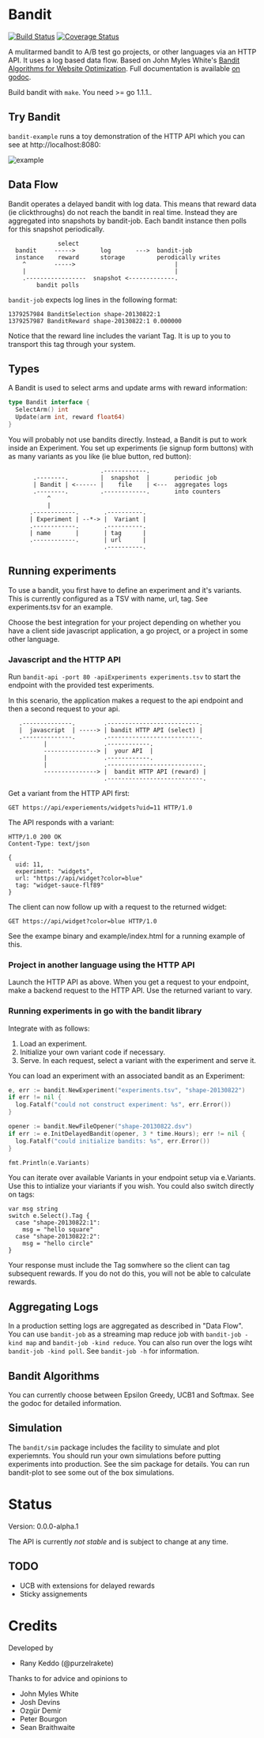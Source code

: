 # Bandit

[![Build Status](https://travis-ci.org/purzelrakete/bandit.png?branch=master)](https://travis-ci.org/purzelrakete/bandit)
[![Coverage Status](https://coveralls.io/repos/purzelrakete/bandit/badge.png)](https://coveralls.io/r/purzelrakete/bandit)

A mulitarmed bandit to A/B test go projects, or other languages via an HTTP
API. It uses a log based data flow. Based on John Myles White's [Bandit
Algorithms for Website
Optimization](http://shop.oreilly.com/product/0636920027393.do). Full
documentation is available [on
godoc](http://godoc.org/github.com/purzelrakete/bandit).

Build bandit with `make`. You need >= go 1.1.1..

## Try Bandit

`bandit-example` runs a toy demonstration of the HTTP API which you can see at
http://localhost:8080:

![example](http://goo.gl/oaCF3o)

## Data Flow

Bandit operates a delayed bandit with log data. This means that reward data
(ie clickthroughs) do not reach the bandit in real time. Instead they are
aggregated into snapshots by bandit-job. Each bandit instance then polls for
this snapshot periodically.

```
              select
  bandit     ----->       log       --->  bandit-job
  instance    reward      storage         perodically writes
    ^        ----->                            |
    |                                          |
    .-----------------  snapshot <-------------.
        bandit polls
```

`bandit-job` expects log lines in the following format:

```
1379257984 BanditSelection shape-20130822:1
1379257987 BanditReward shape-20130822:1 0.000000
```

Notice that the reward line includes the variant Tag. It is up to you to
transport this tag through your system.

## Types

A Bandit is used to select arms and update arms with reward information:

```go
type Bandit interface {
  SelectArm() int
  Update(arm int, reward float64)
}
```

You will probably not use bandits directly. Instead, a Bandit is put to work
inside an Experiment. You set up experiments (ie signup form buttons) with as
many variants as you like (ie blue button, red button):

```
                          .------------.
       .--------.         |  snapshot  |       periodic job
       | Bandit | <------ |    file    | <---  aggregates logs
       .--------.         .------------.       into counters
           ^
           |
      .------------.       .----------.
      | Experiment | --*-> |  Variant |
      .------------.       .----------.
      | name       |       | tag      |
      .------------.       | url      |
                           .----------.
```

## Running experiments

To use a bandit, you first have to define an experiment and it's variants.
This is currently configured as a TSV with name, url, tag. See experiments.tsv
for an example.

Choose the best integration for your project depending on whether you have
a client side javascript application, a go project, or a project in some other
language.

### Javascript and the HTTP API

Run `bandit-api -port 80 -apiExperiments experiments.tsv` to start the
endpoint with the provided test experiments.

In this scenario, the application makes a request to the api endpoint and
then a second request to your api.

```
   .--------------.        .--------------------------.
   |  javascript  | -----> | bandit HTTP API (select) |
   .--------------.        .--------------------------.
          |                .------------.
          ---------------> |  your API  |
          |                .------------.
          |                .---------------------------.
          ---------------> |  bandit HTTP API (reward) |
                           .---------------------------.
```

Get a variant from the HTTP API first:

    GET https://api/experiements/widgets?uid=11 HTTP/1.0

The API responds with a variant:

    HTTP/1.0 200 OK
    Content-Type: text/json

    {
      uid: 11,
      experiment: "widgets",
      url: "https://api/widget?color=blue"
      tag: "widget-sauce-flf89"
    }

The client can now follow up with a request to the returned widget:

    GET https://api/widget?color=blue HTTP/1.0

See the exampe binary and example/index.html for a running example of this.

### Project in another language using the HTTP API

Launch the HTTP API as above. When you get a request to your endpoint, make
a backend request to the HTTP API. Use the returned variant to vary.

### Running experiments in go with the bandit library

Integrate with as follows:

1. Load an experiment.
2. Initialize your own variant code if necessary.
3. Serve. In each request, select a variant with the experiment and serve it.

You can load an experiment with an associated bandit as an Experiment:

```go
e, err := bandit.NewExperiment("experiments.tsv", "shape-20130822")
if err != nil {
  log.Fatalf("could not construct experiment: %s", err.Error())
}

opener := bandit.NewFileOpener("shape-20130822.dsv")
if err := e.InitDelayedBandit(opener, 3 * time.Hours); err != nil {
  log.Fatalf("could initialize bandits: %s", err.Error())
}

fmt.Println(e.Variants)
```

You can iterate over available Variants in your endpoint setup via e.Variants.
Use this to intialize your viariants if you wish. You could also switch
directly on tags:

```
var msg string
switch e.Select().Tag {
  case "shape-20130822:1":
    msg = "hello square"
  case "shape-20130822:2":
    msg = "hello circle"
}
```

Your response must include the Tag somwhere so the client can tag subsequent
rewards. If you do not do this, you will not be able to calculate rewards.

## Aggregating Logs

In a production setting logs are aggregated as described in "Data Flow". You
can use `bandit-job` as a streaming map reduce job with `bandit-job -kind map`
and `bandit-job -kind reduce`. You can also run over the logs wiht `bandit-job
-kind poll`. See `bandit-job -h` for information.

## Bandit Algorithms

You can currently choose between Epsilon Greedy, UCB1 and Softmax. See the
godoc for detailed information.

## Simulation

The `bandit/sim` package includes the facility to simulate and plot
experiemnts. You should run your own simulations before putting experiments
into production. See the sim package for details. You can run bandit-plot
to see some out of the box simulations.

# Status

Version: 0.0.0-alpha.1

The API is currently *not stable* and is subject to change at any time.

## TODO

- UCB with extensions for delayed rewards
- Sticky assignements

# Credits

Developed by

- Rany Keddo (@purzelrakete)

Thanks to for advice and opinions to

- John Myles White
- Josh Devins
- Ozgür Demir
- Peter Bourgon
- Sean Braithwaite

[1]: http://dl.acm.org/citation.cfm?id=1677012" "Explore/Exploit Schemes for Web Content Optimzation"
